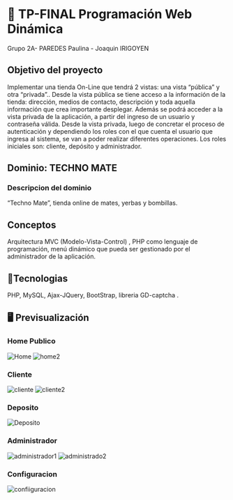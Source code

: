 # 🤖 TP-FINAL Programación Web Dinámica

Grupo 2A- PAREDES Paulina - Joaquin IRIGOYEN

## Objetivo del proyecto

Implementar una tienda On-Line que tendrá 2 vistas: una vista “pública” y otra
“privada”..
Desde la vista pública se tiene acceso a la información de la tienda: dirección, medios
de contacto, descripción y toda aquella información que crea importante desplegar.
Además se podrá acceder a la vista privada de la aplicación, a partir del ingreso de un
usuario y contraseña válida.
Desde la vista privada, luego de concretar el proceso de autenticación y dependiendo los
roles con el que cuenta el usuario que ingresa al sistema, se van a poder realizar
diferentes operaciones. Los roles iniciales son: cliente, depósito y administrador.

## Dominio: TECHNO MATE

### Descripcion del dominio

“Techno Mate”, tienda online de mates, yerbas y bombillas.

## Conceptos

Arquitectura MVC (Modelo-Vista-Control) , PHP como lenguaje de programación, menú dinámico que pueda ser gestionado
por el administrador de la aplicación.

## 🚀Tecnologias

PHP, MySQL, Ajax-JQuery, BootStrap, libreria GD-captcha .

## 🖥️ Previsualización

### Home Publico
![Home](https://github.com/user-attachments/assets/437712af-9a72-4498-8519-f5caf5ef4ede)
![home2](https://github.com/user-attachments/assets/c5e81517-ab6d-47a0-a85e-a6ea9784306b)

### Cliente
![cliente](https://github.com/user-attachments/assets/3a5df842-2a88-4159-8f29-3802bbb7be69)
![cliente2](https://github.com/user-attachments/assets/4e3ac4ec-c5a6-4dae-850b-95e0ae25166f)

### Deposito
![Deposito](https://github.com/user-attachments/assets/1b69bf6c-fe30-4639-9537-a70e99babfd5)

### Administrador
![administrador1](https://github.com/user-attachments/assets/024a4079-6424-4b9b-9a5e-2c5aad518242)
![administrado2](https://github.com/user-attachments/assets/4db7172f-09b1-4dfe-8404-4e1cd3c93aff)

### Configuracion
![confiiguracion](https://github.com/user-attachments/assets/2136be04-154e-4b5f-9534-f724cfbb7fab)

